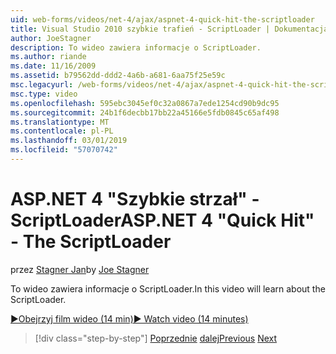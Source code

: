 ```yaml
---
uid: web-forms/videos/net-4/ajax/aspnet-4-quick-hit-the-scriptloader
title: Visual Studio 2010 szybkie trafień - ScriptLoader | Dokumentacja firmy Microsoft
author: JoeStagner
description: To wideo zawiera informacje o ScriptLoader.
ms.author: riande
ms.date: 11/16/2009
ms.assetid: b79562dd-ddd2-4a6b-a681-6aa75f25e59c
msc.legacyurl: /web-forms/videos/net-4/ajax/aspnet-4-quick-hit-the-scriptloader
msc.type: video
ms.openlocfilehash: 595ebc3045ef0c32a0867a7ede1254cd90b9dc95
ms.sourcegitcommit: 24b1f6decbb17bb22a45166e5fdb0845c65af498
ms.translationtype: MT
ms.contentlocale: pl-PL
ms.lasthandoff: 03/01/2019
ms.locfileid: "57070742"
---
```

<a name="aspnet-4-quick-hit---the-scriptloader"></a><span data-ttu-id="74be2-103">ASP.NET 4 "Szybkie strzał" - ScriptLoader</span><span class="sxs-lookup"><span data-stu-id="74be2-103">ASP.NET 4 "Quick Hit" - The ScriptLoader</span></span>
====================
<span data-ttu-id="74be2-104">przez [Stagner Jan](https://github.com/JoeStagner)</span><span class="sxs-lookup"><span data-stu-id="74be2-104">by [Joe Stagner](https://github.com/JoeStagner)</span></span>

<span data-ttu-id="74be2-105">To wideo zawiera informacje o ScriptLoader.</span><span class="sxs-lookup"><span data-stu-id="74be2-105">In this video will learn about the ScriptLoader.</span></span>

[<span data-ttu-id="74be2-106">&#9654;Obejrzyj film wideo (14 min)</span><span class="sxs-lookup"><span data-stu-id="74be2-106">&#9654; Watch video (14 minutes)</span></span>](https://channel9.msdn.com/Blogs/ASP-NET-Site-Videos/aspnet-4-quick-hit-the-scriptloader)

> [!div class="step-by-step"]
> <span data-ttu-id="74be2-107">[Poprzednie](aspnet-4-quick-hit-imperative-javascript-syntax-for-microsoft-client-side-controls.md)
> [dalej](aspnet-4-quick-hit-jquery-syntax-for-microsoft-ajax.md)</span><span class="sxs-lookup"><span data-stu-id="74be2-107">[Previous](aspnet-4-quick-hit-imperative-javascript-syntax-for-microsoft-client-side-controls.md)
[Next](aspnet-4-quick-hit-jquery-syntax-for-microsoft-ajax.md)</span></span>

